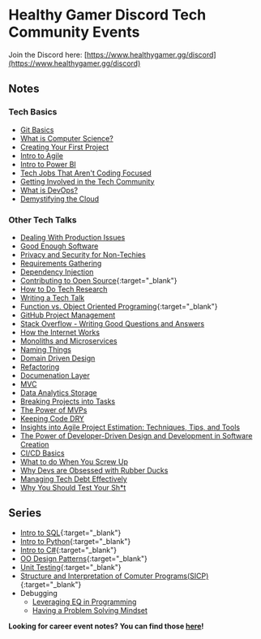 # Healthy Gamer Discord Tech Community Events

Join the Discord here: [https://www.healthygamer.gg/discord](https://www.healthygamer.gg/discord)

## Notes

### Tech Basics

- [Git Basics](./getting-started/Git%20Basics)
- [What is Computer Science?](./getting-started/What%20is%20Computer%20Science)
- [Creating Your First Project](./getting-started/Creating%20Your%20First%20Project)
- [Intro to Agile](./getting-started/Intro%20to%20Agile)
- [Intro to Power BI](./getting-started/Intro%20to%20Power%20BI)
- [Tech Jobs That Aren't Coding Focused](./getting-started/lowCodeProfessions)
- [Getting Involved in the Tech Community](./getting-started/getting-involved-in-tech-community)
- [What is DevOps?](./getting-started/whatIsDevOps)
- [Demystifying the Cloud](./getting-started/demystifying-the-cloud)

### Other Tech Talks

- [Dealing With Production Issues](./Dealing%20With%20Production%20Issues)
- [Good Enough Software](./Good%20Enough%20Software)
- [Privacy and Security for Non-Techies](./Privacy%20and%20Security)
- [Requirements Gathering](./Requirements%20Gathering)
- [Dependency Injection](./Dependency%20Injection)
- [Contributing to Open Source](https://docs.google.com/document/d/1pBrpcXN_8cZITywaWFL9C7Yq2L9pDfvlMy_OIjdkL0g/edit?usp=sharing){:target="_blank"}
- [How to Do Tech Research](./How%20to%20Research%20Tech%20Stuff)
- [Writing a Tech Talk](./Creating%20a%20Tech%20Talk)
- [Function vs. Object Oriented Programing](https://docs.google.com/document/d/1DGiqUdvWoTkeAL2cDCIVwrf4xk2mZvdia_MfAriJKQc/edit?usp=sharing){:target="_blank"}
- [GitHub Project Management](./GitHub-Project-Management)
- [Stack Overflow - Writing Good Questions and Answers](./Surviving%20Stack%20Overflow)
- [How the Internet Works](./How%20the%20Internet%20Works)
- [Monoliths and Microservices](./Monoliths%20and%20Microservices)
- [Naming Things](./Naming%20Things)
- [Domain Driven Design](./Domain%20Driven%20Design)
- [Refactoring](./Refactoring)
- [Documenation Layer](./Documentation)
- [MVC](./MVC)
- [Data Analytics Storage](./Data%20Analytics%20Storage)
- [Breaking Projects into Tasks](./Projects%20to%20Tasks)
- [The Power of MVPs](./Power%20of%20MVPs)
- [Keeping Code DRY](./keeping-code-dry)
- [Insights into Agile Project Estimation: Techniques, Tips, and Tools](./agile-estimation)
- [The Power of Developer-Driven Design and Development in Software Creation](./devDrivenDesign)
- [CI/CD Basics](./CICD-Basics)
- [What to do When You Screw Up](./When-You-Screwed-Up)
- [Why Devs are Obsessed with Rubber Ducks](./offline-tools.md)
- [Managing Tech Debt Effectively](./tech-debt.md)
- [Why You Should Test Your Sh*t](./why-test.md)

## Series

- [Intro to SQL](https://github.com/HealthyGamer/Intro-to_SQL){:target="_blank"}
- [Intro to Python](https://github.com/HealthyGamer/IntroToPython){:target="_blank"}
- [Intro to C#](https://github.com/HealthyGamer/IntroToCSharp){:target="_blank"}
- [OO Design Patterns](https://docs.google.com/document/d/1qbNmm9qF6r_tG_XrAqUsfGhNRFdU-aaVLWtEoOWSugU/edit?usp=sharing){:target="_blank"}
- [Unit Testing](https://github.com/HealthyGamer/UnitTesting){:target="_blank"}
- [Structure and Interpretation of Comuter Programs(SICP)](https://github.com/HealthyGamer/SICP){:target="_blank"}
- Debugging
  - [Leveraging EQ in Programming](./Debugging/Leveraging%20EQ%20in%20Programming)
  - [Having a Problem Solving Mindset](./Debugging/Problem%20Solving%20Mindset)

**Looking for career event notes? You can find those [here](https://healthygamer.github.io/CareerEvents/)!**
